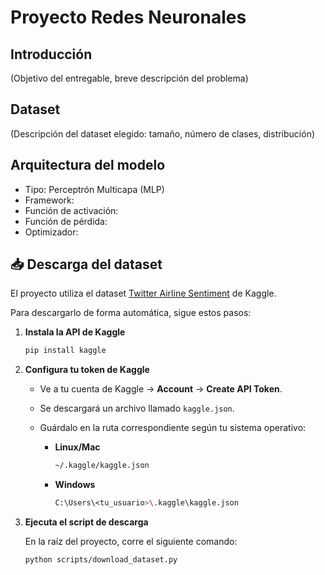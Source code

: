 # Proyecto Redes Neuronales

## Introducción
(Objetivo del entregable, breve descripción del problema)

## Dataset
(Descripción del dataset elegido: tamaño, número de clases, distribución)

## Arquitectura del modelo
- Tipo: Perceptrón Multicapa (MLP)
- Framework: 
- Función de activación: 
- Función de pérdida: 
- Optimizador: 

<!-- ## Código
(Incluir snippet del modelo en Keras)

## Resultados
(Tablas/gráficas de accuracy, precisión, recall, F1)

## Conclusiones
(Breve análisis de resultados y próximos pasos) -->

## 📥 Descarga del dataset

El proyecto utiliza el dataset [Twitter Airline Sentiment](https://www.kaggle.com/datasets/crowdflower/twitter-airline-sentiment) de Kaggle.  

Para descargarlo de forma automática, sigue estos pasos:

1. **Instala la API de Kaggle**
   ```bash
   pip install kaggle

2. **Configura tu token de Kaggle**

   - Ve a tu cuenta de Kaggle → **Account** → **Create API Token**.  
   - Se descargará un archivo llamado `kaggle.json`.  
   - Guárdalo en la ruta correspondiente según tu sistema operativo:

     - **Linux/Mac**  
       ```bash
       ~/.kaggle/kaggle.json
       ```

     - **Windows**  
       ```bash
       C:\Users\<tu_usuario>\.kaggle\kaggle.json
       ```

3. **Ejecuta el script de descarga**

   En la raíz del proyecto, corre el siguiente comando:

   ```bash
   python scripts/download_dataset.py